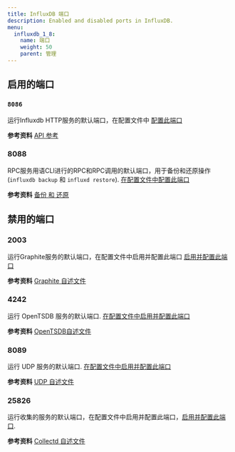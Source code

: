 ```yaml
---
title: InfluxDB 端口
description: Enabled and disabled ports in InfluxDB.
menu:
  influxdb_1_8:
    name: 端口
    weight: 50
    parent: 管理
---
```


## 启用的端口

### `8086`
运行Influxdb HTTP服务的默认端口，在配置文件中
[配置此端口](/influxdb/v1.8/administration/config#bind-address-8086)

**参考资料** [API 参考](/influxdb/v1.8/tools/api/)

### 8088
RPC服务用语CLI进行的RPC和RPC调用的默认端口，用于备份和还原操作 (`influxdb backup` 和 `influxd restore`).
[在配置文件中配置此端口](/influxdb/v1.8/administration/config#bind-address-127-0-0-1-8088)

**参考资料** [备份 和 还原](/influxdb/v1.8/administration/backup_and_restore/)

## 禁用的端口

### 2003

运行Graphite服务的默认端口，在配置文件中启用并配置此端口
[启用并配置此端口](/influxdb/v1.8/administration/config#bind-address-2003)

**参考资料** [Graphite 自述文件](https://github.com/influxdata/influxdb/tree/1.8/services/graphite/README.md)

### 4242

运行 OpenTSDB 服务的默认端口.
[在配置文件中启用并配置此端口](/influxdb/v1.8/administration/config#bind-address-4242)

**参考资料** [OpenTSDB自述文件](https://github.com/influxdata/influxdb/tree/1.8/services/opentsdb/README.md)

### 8089

运行 UDP 服务的默认端口.
[在配置文件中启用并配置此端口](/influxdb/v1.8/administration/config#bind-address-8089)

**参考资料** [UDP 自述文件](https://github.com/influxdata/influxdb/tree/1.8/services/udp/README.md)

### 25826

运行收集的服务的默认端口，在配置文件中启用并配置此端口，[启用并配置此端口](/influxdb/v1.8/administration/config#bind-address-25826).

**参考资料** [Collectd 自述文件](https://github.com/influxdata/influxdb/tree/1.8/services/collectd/README.md)

